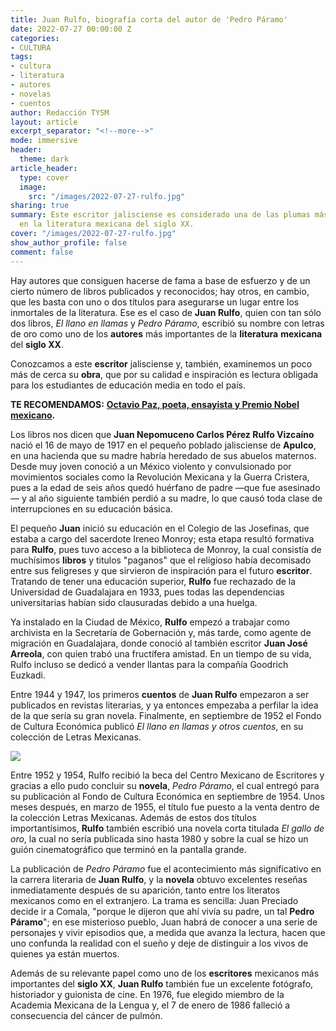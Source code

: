 ```yaml
---
title: Juan Rulfo, biografía corta del autor de 'Pedro Páramo'
date: 2022-07-27 00:00:00 Z
categories:
- CULTURA
tags:
- cultura
- literatura
- autores
- novelas
- cuentos
author: Redacción TYSM
layout: article
excerpt_separator: "<!--more-->"
mode: immersive
header:
  theme: dark
article_header:
  type: cover
  image:
    src: "/images/2022-07-27-rulfo.jpg"
sharing: true
summary: Este escritor jalisciense es considerado una de las plumas más brillantes
  en la literatura mexicana del siglo XX.
cover: "/images/2022-07-27-rulfo.jpg"
show_author_profile: false
comment: false
---
```


Hay autores que consiguen hacerse de fama a base de esfuerzo y de un cierto número de libros publicados y reconocidos; hay otros, en cambio, que les basta con uno o dos títulos para asegurarse un lugar entre los inmortales de la literatura. Ese es el caso de **Juan Rulfo**, quien con tan sólo dos libros, _El llano en llamas_ y _Pedro Páramo_, escribió su nombre con letras de oro como uno de los **autores** más importantes de la **literatura** **mexicana** del **siglo XX**.

Conozcamos a este **escritor** jalisciense y, también, examinemos un poco más de cerca su **obra**, que por su calidad e inspiración es lectura obligada para los estudiantes de educación media en todo el país.

**TE RECOMENDAMOS:** [**Octavio Paz, poeta, ensayista y Premio Nobel mexicano**](https://blog.tonoysumariachi.com/cultura/2022/09/20/octavio-paz-poeta-ensayista-y-premio-nobel-mexicano.html)**.**

Los libros nos dicen que **Juan Nepomuceno Carlos Pérez Rulfo Vizcaíno** nació el 16 de mayo de 1917 en el pequeño poblado jalisciense de **Apulco**, en una hacienda que su madre habría heredado de sus abuelos maternos. Desde muy joven conoció a un México violento y convulsionado por movimientos sociales como la Revolución Mexicana y la Guerra Cristera, pues a la edad de seis años quedó huérfano de padre —que fue asesinado— y al año siguiente también perdió a su madre, lo que causó toda clase de interrupciones en su educación básica.

El pequeño **Juan** inició su educación en el Colegio de las Josefinas, que estaba a cargo del sacerdote Ireneo Monroy; esta etapa resultó formativa para **Rulfo**, pues tuvo acceso a la biblioteca de Monroy, la cual consistía de muchísimos **libros** y titulos "paganos" que el religioso había decomisado entre sus feligreses y que sirvieron de inspiración para el futuro **escritor**. Tratando de tener una educación superior, **Rulfo** fue rechazado de la Universidad de Guadalajara en 1933, pues todas las dependencias universitarias habían sido clausuradas debido a una huelga.

Ya instalado en la Ciudad de México, **Rulfo** empezó a trabajar como archivista en la Secretaría de Gobernación y, más tarde, como agente de migración en Guadalajara, donde conoció al también escritor **Juan José Arreola**, con quien trabó una fructífera amistad. En un tiempo de su vida, Rulfo incluso se dedicó a vender llantas para la compañía Goodrich Euzkadi.

Entre 1944 y 1947, los primeros **cuentos** de **Juan Rulfo** empezaron a ser publicados en revistas literarias, y ya entonces empezaba a perfilar la idea de la que sería su gran novela. Finalmente, en septiembre de 1952 el Fondo de Cultura Económica publicó _El llano en llamas y otros cuentos_, en su colección de Letras Mexicanas.

![](https://upload.wikimedia.org/wikipedia/commons/1/14/Rulfo_por_Lyon.jpg)

Entre 1952 y 1954, Rulfo recibió la beca del Centro Mexicano de Escritores y gracias a ello pudo concluir su **novela**, _Pedro Páramo_, el cual entregó para su publicación al Fondo de Cultura Económica en septiembre de 1954. Unos meses después, en marzo de 1955, el título fue puesto a la venta dentro de la colección Letras Mexicanas. Además de estos dos títulos importantísimos, **Rulfo** también escribió una novela corta titulada _El gallo de oro_, la cual no sería publicada sino hasta 1980 y sobre la cual se hizo un guión cinematográfico que terminó en la pantalla grande.

La publicación de _Pedro Páramo_ fue el acontecimiento más significativo en la carrera literaria de **Juan Rulfo**, y la **novela** obtuvo excelentes reseñas inmediatamente después de su aparición, tanto entre los literatos mexicanos como en el extranjero. La trama es sencilla: Juan Preciado decide ir a Comala, "porque le dijeron que ahí vivía su padre, un tal **Pedro Páramo**"; en ese misterioso pueblo, Juan habrá de conocer a una serie de personajes y vivir episodios que, a medida que avanza la lectura, hacen que uno confunda la realidad con el sueño y deje de distinguir a los vivos de quienes ya están muertos.

Además de su relevante papel como uno de los **escritores** mexicanos más importantes del **siglo XX**, **Juan Rulfo** también fue un excelente fotógrafo, historiador y guionista de cine. En 1976, fue elegido miembro de la Academia Mexicana de la Lengua y, el 7 de enero de 1986 falleció a consecuencia del cáncer de pulmón.
